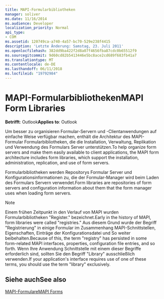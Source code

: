 ```yaml
---
title: MAPI-Formularbibliotheken
manager: soliver
ms.date: 11/16/2014
ms.audience: Developer
localization_priority: Normal
api_type:
- COM
ms.assetid: 120749ca-a740-4a57-bc70-529e238f4415
description: 'Letzte Änderung: Samstag, 23. Juli 2011'
ms.openlocfilehash: 382dd9ba422f2d8a07f4656fba87cdc0b65512f9
ms.sourcegitcommit: 9d60cd82b5413446e5bc8ace2cd689f683fb41a7
ms.translationtype: MT
ms.contentlocale: de-DE
ms.lasthandoff: 06/11/2018
ms.locfileid: "19792984"
---
```

# <a name="mapi-form-libraries"></a><span data-ttu-id="fd193-103">MAPI-Formularbibliotheken</span><span class="sxs-lookup"><span data-stu-id="fd193-103">MAPI Form Libraries</span></span>

  
  
<span data-ttu-id="fd193-104">**Betrifft**: Outlook</span><span class="sxs-lookup"><span data-stu-id="fd193-104">**Applies to**: Outlook</span></span> 
  
<span data-ttu-id="fd193-105">Um besser zu organisieren Formular-Servern und -Clientanwendungen auf einfache Weise verfügbar machen, enthält die Architektur des MAPI-Formular Formularbibliotheken, die die Installation, Verwaltung, Replikation und Verwendung des Formulars Server unterstützen.</span><span class="sxs-lookup"><span data-stu-id="fd193-105">To help organize form servers and make them easily available to client applications, the MAPI form architecture includes form libraries, which support the installation, administration, replication, and use of form servers.</span></span>
  
<span data-ttu-id="fd193-106">Formularbibliotheken werden Repositorys Formular Server und Konfigurationsinformationen zu, die der Formular-Manager wird beim Laden des Formulars Servern verwendet.</span><span class="sxs-lookup"><span data-stu-id="fd193-106">Form libraries are repositories of form servers and configuration information about them that the form manager uses when loading form servers.</span></span> 
  
> [!NOTE]
> <span data-ttu-id="fd193-107">Einem frühen Zeitpunkt in den Verlauf von MAPI wurden Formularbibliotheken "Register." bezeichnet.</span><span class="sxs-lookup"><span data-stu-id="fd193-107">Early in the history of MAPI, form libraries were called "registries."</span></span> <span data-ttu-id="fd193-108">Aus diesem Grund wurde der Begriff "Registrierung" in einige Formular im Zusammenhang MAPI-Schnittstellen, Eigenschaften, Einträge der Konfigurationsdatei und So weiter beibehalten.</span><span class="sxs-lookup"><span data-stu-id="fd193-108">Because of this, the term "registry" has persisted in some form-related MAPI interfaces, properties, configuration file entries, and so forth.</span></span> <span data-ttu-id="fd193-109">Wenn Ihre Anwendung Schnittstelle mit einem dieser Begriffe erforderlich sind, sollten Sie den Begriff "Library" ausschließlich verwenden.</span><span class="sxs-lookup"><span data-stu-id="fd193-109">If your application's interface requires use of one of these terms, you should use the term "library" exclusively.</span></span> 
  
## <a name="see-also"></a><span data-ttu-id="fd193-110">Siehe auch</span><span class="sxs-lookup"><span data-stu-id="fd193-110">See also</span></span>



[<span data-ttu-id="fd193-111">MAPI-Formulare</span><span class="sxs-lookup"><span data-stu-id="fd193-111">MAPI Forms</span></span>](mapi-forms.md)


